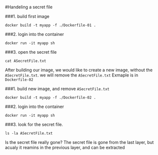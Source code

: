 #Handeling a secret file

###1. build first image
```
docker build -t myapp -f ./Dockerfile-01 .
```

###2. login into the container
```
docker run -it myapp sh
```

###3. open the secret file
```
cat ASecretFile.txt 
```


After building our image, we would like to create a new image, without the `ASecretFile.txt`.
we will remove the `ASecretFile.txt`
Exmaple is in `Dockerfile-02`

###1. build new image, and remove `ASecretFile.txt`
```
docker build -t myapp -f ./Dockerfile-02 .
```

###2. login into the container
```
docker run -it myapp sh
```

###3. look for the secret file.
```
ls -la ASecretFile.txt
```

Is the secret file really gone?
The secret file is gone from the last layer, but acualy it reamins in the previous layer, and can be extracted
